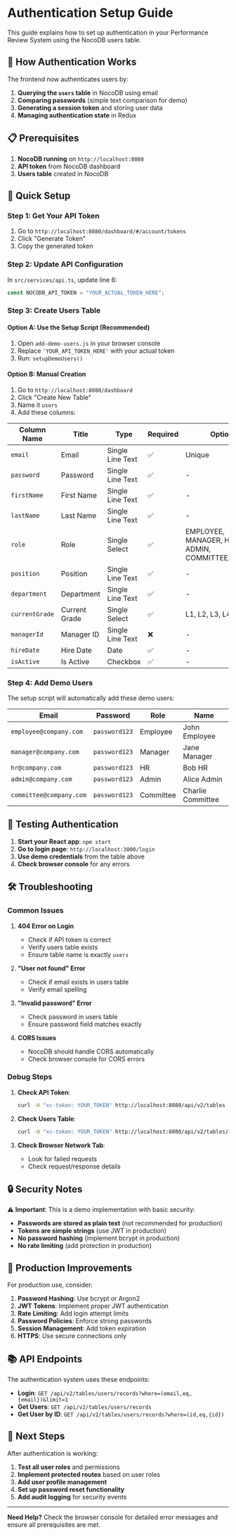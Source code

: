 # Authentication Setup Guide

This guide explains how to set up authentication in your Performance Review System using the NocoDB users table.

## 🔑 How Authentication Works

The frontend now authenticates users by:

1. **Querying the `users` table** in NocoDB using email
2. **Comparing passwords** (simple text comparison for demo)
3. **Generating a session token** and storing user data
4. **Managing authentication state** in Redux

## 📋 Prerequisites

1. **NocoDB running** on `http://localhost:8080`
2. **API token** from NocoDB dashboard
3. **Users table** created in NocoDB

## 🚀 Quick Setup

### Step 1: Get Your API Token

1. Go to `http://localhost:8080/dashboard/#/account/tokens`
2. Click "Generate Token"
3. Copy the generated token

### Step 2: Update API Configuration

In `src/services/api.ts`, update line 6:

```typescript
const NOCODB_API_TOKEN = "YOUR_ACTUAL_TOKEN_HERE";
```

### Step 3: Create Users Table

#### Option A: Use the Setup Script (Recommended)

1. Open `add-demo-users.js` in your browser console
2. Replace `'YOUR_API_TOKEN_HERE'` with your actual token
3. Run: `setupDemoUsers()`

#### Option B: Manual Creation

1. Go to `http://localhost:8080/dashboard`
2. Click "Create New Table"
3. Name it `users`
4. Add these columns:

| Column Name    | Title         | Type             | Required | Options                                        |
| -------------- | ------------- | ---------------- | -------- | ---------------------------------------------- |
| `email`        | Email         | Single Line Text | ✅       | Unique                                         |
| `password`     | Password      | Single Line Text | ✅       | -                                              |
| `firstName`    | First Name    | Single Line Text | ✅       | -                                              |
| `lastName`     | Last Name     | Single Line Text | ✅       | -                                              |
| `role`         | Role          | Single Select    | ✅       | EMPLOYEE, MANAGER, HR, ADMIN, COMMITTEE_MEMBER |
| `position`     | Position      | Single Line Text | ✅       | -                                              |
| `department`   | Department    | Single Line Text | ✅       | -                                              |
| `currentGrade` | Current Grade | Single Select    | ✅       | L1, L2, L3, L4, L5                             |
| `managerId`    | Manager ID    | Single Line Text | ❌       | -                                              |
| `hireDate`     | Hire Date     | Date             | ✅       | -                                              |
| `isActive`     | Is Active     | Checkbox         | ✅       | -                                              |

### Step 4: Add Demo Users

The setup script will automatically add these demo users:

| Email                   | Password      | Role      | Name              |
| ----------------------- | ------------- | --------- | ----------------- |
| `employee@company.com`  | `password123` | Employee  | John Employee     |
| `manager@company.com`   | `password123` | Manager   | Jane Manager      |
| `hr@company.com`        | `password123` | HR        | Bob HR            |
| `admin@company.com`     | `password123` | Admin     | Alice Admin       |
| `committee@company.com` | `password123` | Committee | Charlie Committee |

## 🔐 Testing Authentication

1. **Start your React app**: `npm start`
2. **Go to login page**: `http://localhost:3000/login`
3. **Use demo credentials** from the table above
4. **Check browser console** for any errors

## 🛠️ Troubleshooting

### Common Issues

1. **404 Error on Login**

   - Check if API token is correct
   - Verify users table exists
   - Ensure table name is exactly `users`

2. **"User not found" Error**

   - Check if email exists in users table
   - Verify email spelling

3. **"Invalid password" Error**

   - Check password in users table
   - Ensure password field matches exactly

4. **CORS Issues**
   - NocoDB should handle CORS automatically
   - Check browser console for CORS errors

### Debug Steps

1. **Check API Token**:

   ```bash
   curl -H "xc-token: YOUR_TOKEN" http://localhost:8080/api/v2/tables
   ```

2. **Check Users Table**:

   ```bash
   curl -H "xc-token: YOUR_TOKEN" http://localhost:8080/api/v2/tables/users/records
   ```

3. **Check Browser Network Tab**:
   - Look for failed requests
   - Check request/response details

## 🔒 Security Notes

⚠️ **Important**: This is a demo implementation with basic security:

- **Passwords are stored as plain text** (not recommended for production)
- **Tokens are simple strings** (use JWT in production)
- **No password hashing** (implement bcrypt in production)
- **No rate limiting** (add protection in production)

## 🚀 Production Improvements

For production use, consider:

1. **Password Hashing**: Use bcrypt or Argon2
2. **JWT Tokens**: Implement proper JWT authentication
3. **Rate Limiting**: Add login attempt limits
4. **Password Policies**: Enforce strong passwords
5. **Session Management**: Add token expiration
6. **HTTPS**: Use secure connections only

## 📚 API Endpoints

The authentication system uses these endpoints:

- **Login**: `GET /api/v2/tables/users/records?where=(email,eq,{email})&limit=1`
- **Get Users**: `GET /api/v2/tables/users/records`
- **Get User by ID**: `GET /api/v2/tables/users/records?where=(id,eq,{id})`

## 🎯 Next Steps

After authentication is working:

1. **Test all user roles** and permissions
2. **Implement protected routes** based on user roles
3. **Add user profile management**
4. **Set up password reset functionality**
5. **Add audit logging** for security events

---

**Need Help?** Check the browser console for detailed error messages and ensure all prerequisites are met.
